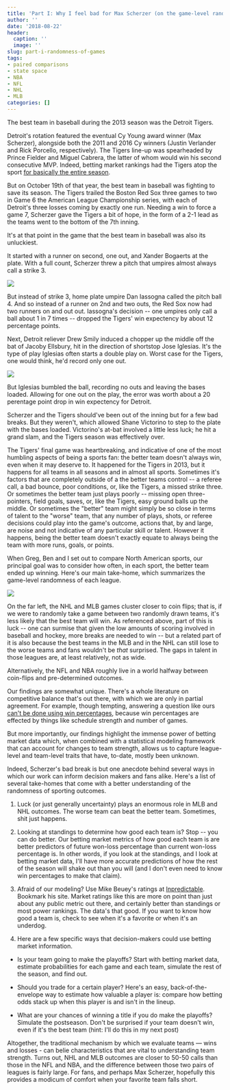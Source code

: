 ```yaml
---
title: 'Part I: Why I feel bad for Max Scherzer (on the game-level randomness in sports)'
author: ''
date: '2018-08-22'
header:
  caption: ''
  image: ''
slug: part-i-randomness-of-games
tags:
- paired comparisons
- state space
- NBA
- NFL
- NHL
- MLB
categories: []
---
```


The best team in baseball during the 2013 season was the Detroit Tigers. 

Detroit's rotation featured the eventual Cy Young award winner (Max Scherzer), alongside both the 2011 and 2016 Cy winners (Justin Verlander and Rick Porcello, respectively). The Tigers line-up was spearheaded by Prince Fielder and Miguel Cabrera, the latter of whom would win his second consecutive MVP. Indeed, betting market rankings had the Tigers atop the sport [for basically the entire season](https://statsbylopez.github.io/NESSIS2017_files/NESSIS_2017.html#section-2). 

But on October 19th of that year, the best team in baseball was fighting to save its season. The Tigers trailed the Boston Red Sox three games to two in Game 6 the American League Championship series, with each of Detroit's three losses coming by exactly one run. Needing a win to force a game 7, Scherzer gave the Tigers a bit of hope, in the form of a 2-1 lead as the teams went to the bottom of the 7th inning. 

It's at that point in the game that the best team in baseball was also its unluckiest. 

It started with a runner on second, one out, and Xander Bogaerts at the plate. With a full count, Scherzer threw a pitch that umpires almost always call a strike 3.

![](/post/2018-08-22-part-i-randomness-of-regular-season-competition_files/xander.gif)

But instead of strike 3, home plate umpire Dan Iassogna called the pitch ball 4. And so instead of a runner on 2nd and two outs, the Red Sox now had two runners on and out out. Iassogna's decision -- one umpires only call a ball about 1 in 7 times -- dropped the Tigers' win expectency by about 12 percentage points. 

Next, Detroit reliever Drew Smily induced a chopper up the middle off the bat of Jacoby Ellsbury, hit in the direction of shortstop Jose Iglesias. It's the type of play Iglesias often starts a double play on. Worst case for the Tigers, one would think, he'd record only one out.

![](/post/2018-08-22-part-i-randomness-of-regular-season-competition_files/jose.gif)

But Iglesias bumbled the ball, recording no outs and leaving the bases loaded. Allowing for one out on the play, the error was worth about a 20 perentage point drop in win expectency for Detroit.

Scherzer and the Tigers should've been out of the inning but for a few bad breaks. But they weren't, which allowed Shane Victorino to step to the plate with the bases loaded. Victorino's at-bat involved a little less luck; he hit a grand slam, and the Tigers season was effectively over. 

The Tigers' final game was heartbreaking, and indicative of one of the most humbling aspects of being a sports fan: the better team doesn't always win, even when it may deserve to. It happened for the Tigers in 2013, but it happens for all teams in all seasons and in almost all sports. Sometimes it's factors that are completely outside of a the better teams control -- a referee call, a bad bounce, poor conditions, or, like the Tigers, a missed strike three. Or sometimes the better team just plays poorly -- missing open three-pointers, field goals, saves, or, like the Tigers, easy ground balls up the middle. Or sometimes the "better" team might simply be so close in terms of talent to the "worse" team, that any number of plays, shots, or referee decisions could play into the game's outcome, actions that, by and large, are noise and not indicative of any particular skill or talent. However it happens, being the better team doesn't exactly equate to always being the team with more runs, goals, or points. 

When Greg, Ben and I set out to compare North American sports, our principal goal was to consider how often, in each sport, the better team ended up winning. Here's our main take-home, which summarizes the game-level randomness of each league.

![](/post/2018-08-22-part-i-randomness-of-regular-season-competition_files/parity2.png)

On the far left, the NHL and MLB games cluster closer to coin flips; that is, if we were to randomly take a game between two randomly drawn teams, it's less likely that the best team will win. As referenced above, part of this is luck -- one can surmise that given the low amounts of scoring involved in baseball and hockey, more breaks are needed to win -- but a related part of it is also because the best teams in the MLB and in the NHL can still lose to the worse teams and fans wouldn't be *that* surprised. The gaps in talent in those leagues are, at least relatively, not as wide. 

Alternatively, the NFL and NBA roughly live in a world halfway between coin-flips and pre-determined outcomes. 

Our findings are somewhat unique. There's a whole literature on competitive balance that's out there, with which we are only in partial agreement. For example, though tempting, answering a question like ours [can't be done using win percentages](https://www.vox.com/videos/2017/6/5/15740632/luck-skill-sports), because win percentages are effected by things like schedule strength and number of games. 

But more importantly, our findings highlight the immense power of betting market data which, when combined with a statistical modeling framework that can account for changes to team strength, allows us to capture league-level and team-level traits that have, to-date, mostly been unknown. 

Indeed, Scherzer's bad break is but one anecdote behind several ways in which our work can inform decision makers and fans alike. Here's a list of several take-homes that come with a better understanding of the randomness of sporting outcomes. 


1. Luck (or just generally uncertainty) plays an enormous role in MLB and NHL outcomes. The worse team can beat the better team. Sometimes, shit just happens. 

2. Looking at standings to determine how good each team is? Stop -- you can do better. Our betting market metrics of how good each team is are better predictors of future won-loss percentage than current won-loss percentage is. In other words, if you look at the standings, and I look at betting market data, I'll have more accurate predictions of how the rest of the season will shake out than you will (and I don't even need to know win percentages to make that claim). 

3. Afraid of our modeling? Use Mike Beuey's ratings at [Inpredictable](http://www.inpredictable.com/). Bookmark his site. Market ratings like this are more on point than just about any public metric out there, and certainly better than standings or most power rankings. The data's that good. If you want to know how good a team is, check to see when it's a favorite or when it's an underdog. 

4. Here are a few specific ways that decision-makers could use betting market information. 

- Is your team going to make the playoffs? Start with betting market data, estimate probabilities for each game and each team, simulate the rest of the season, and find out.

- Should you trade for a certain player?  Here's an easy, back-of-the-envelope way to estimate how valuable a player is: compare how betting odds stack up when this player is and isn't in the lineup. 

- What are your chances of winning a title if you do make the playoffs? Simulate the postseason. Don't be surprised if your team doesn't win, even if it's the best team (hint: I'll do this in my next post)

Altogether, the traditional mechanism by which we evaluate teams — wins and losses - can belie characteristics that are vital to understanding team strength. Turns out, NHL and MLB outcomes are closer to 50-50 calls than those in the NFL and NBA, and the difference between those two pairs of leagues is fairly large.  For fans, and perhaps Max Scherzer, hopefully this provides a modicum of comfort when your favorite team falls short.


